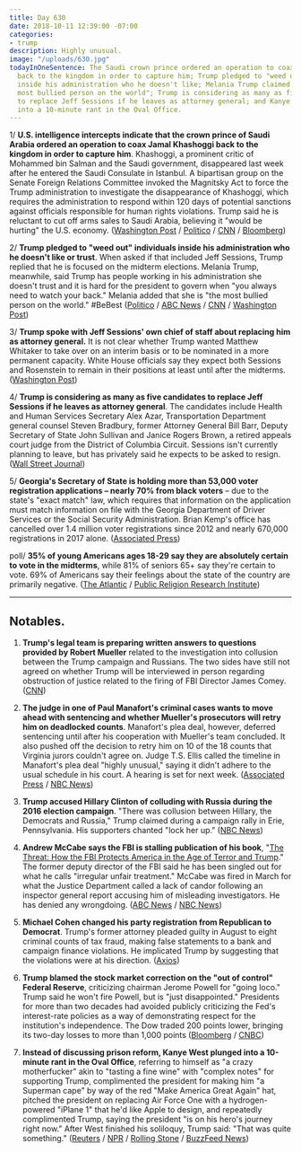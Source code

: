 ```yaml
---
title: Day 630
date: 2018-10-11 12:39:00 -07:00
categories:
- trump
description: Highly unusual.
image: "/uploads/630.jpg"
todayInOneSentence: The Saudi crown prince ordered an operation to coax Jamal Khashoggi
  back to the kingdom in order to capture him; Trump pledged to "weed out" individuals
  inside his administration who he doesn't like; Melania Trump claimed she is "the
  most bullied person on the world"; Trump is considering as many as five candidates
  to replace Jeff Sessions if he leaves as attorney general; and Kanye West plunged
  into a 10-minute rant in the Oval Office.
---
```


1/ **U.S. intelligence intercepts indicate that the crown prince of Saudi Arabia ordered an operation to coax Jamal Khashoggi back to the kingdom in order to capture him**. Khashoggi, a prominent critic of Mohammed bin Salman and the Saudi government, disappeared last week after he entered the Saudi Consulate in Istanbul. A bipartisan group on the Senate Foreign Relations Committee invoked the Magnitsky Act to force the Trump administration to investigate the disappearance of Khashoggi, which requires the administration to respond within 120 days of potential sanctions against officials responsible for human rights violations. Trump said he is reluctant to cut off arms sales to Saudi Arabia, believing it "would be hurting" the U.S. economy. ([Washington Post](https://www.washingtonpost.com/world/national-security/crown-prince-sought-to-lure-khashoggi-back-to-saudi-arabia-and-detain-him-us-intercepts-show/2018/10/10/57bd7948-cc9a-11e8-920f-dd52e1ae4570_story.html) / [Politico](https://www.politico.com/story/2018/10/11/trump-saudi-arabia-arms-sales-khashoggi-disappearance-892060) / [CNN](https://www.cnn.com/2018/10/10/politics/corker-menendez-letter-trump-saudi-sanctions-jamal-khashoggi/index.html) / [Bloomberg](https://www.bloomberg.com/news/articles/2018-10-10/u-s-probe-of-saudi-arabia-in-khashoggi-case-forced-by-senators))

2/ **Trump pledged to "weed out" individuals inside his administration who he doesn't like or trust**. When asked if that included Jeff Sessions, Trump replied that he is focused on the midterm elections. Melania Trump, meanwhile, said Trump has people working in his administration she doesn't trust and it is hard for the president to govern when "you always need to watch your back." Melania added that she is "the most bullied person on the world." #BeBest ([Politico](https://www.politico.com/story/2018/10/11/trump-weed-out-administration-893190) / [ABC News](https://abcnews.go.com/Politics/melania-trump-bullied-people-world-distrusts-west-wing/story?id=58419018) / [CNN](https://www.cnn.com/2018/10/11/politics/melania-trump-be-best-initiative-bullying/index.html) / [Washington Post](https://www.washingtonpost.com/politics/melania-trump-says-there-are-people-in-the-white-house-she-doesnt-trust/2018/10/11/85a0deb8-cd3f-11e8-a360-85875bac0b1f_story.html?utm_term=.d75bc7de2856))

3/ **Trump spoke with Jeff Sessions' own chief of staff about replacing him as attorney general.** It is not clear whether Trump wanted Matthew Whitaker to take over on an interim basis or to be nominated in a more permanent capacity. White House officials say they expect both Sessions and Rosenstein to remain in their positions at least until after the midterms. ([Washington Post](https://www.washingtonpost.com/world/national-security/trump-talked-with-jeff-sessionss-own-chief-of-staff-about-replacing-him-as-attorney-general/2018/10/10/e010211c-ccc5-11e8-a3e6-44daa3d35ede_story.html?utm_term=.3191dc0a0175))

4/ **Trump is considering as many as five candidates to replace Jeff Sessions if he leaves as attorney general**. The candidates include Health and Human Services Secretary Alex Azar, Transportation Department general counsel Steven Bradbury, former Attorney General Bill Barr, Deputy Secretary of State John Sullivan and Janice Rogers Brown, a retired appeals court judge from the District of Columbia Circuit. Sessions isn't currently planning to leave, but has privately said he expects to be asked to resign. ([Wall Street Journal](https://www.wsj.com/articles/trump-is-mulling-candidates-who-could-replace-jeff-sessions-1539290740))

5/ **Georgia's Secretary of State is holding more than 53,000 voter registration applications – nearly 70% from black voters** – due to the state's "exact match" law, which requires that information on the application must match information on file with the Georgia Department of Driver Services or the Social Security Administration. Brian Kemp's office has cancelled over 1.4 million voter registrations since 2012 and nearly 670,000 registrations in 2017 alone. ([Associated Press](https://apnews.com/fb011f39af3b40518b572c8cce6e906c))

poll/ **35% of young Americans ages 18-29 say they are absolutely certain to vote in the midterms**, while 81% of seniors 65\+ say they're certain to vote. 69% of Americans say their feelings about the state of the country are primarily negative. ([The Atlantic](https://www.theatlantic.com/politics/archive/2018/10/poll-shows-activism-highest-among-non-religious-democrats/572674/) / [Public Religion Research Institute](https://www.prri.org/research/american-democracy-in-crisis-civic-engagement-young-adult-activism-and-the-2018-midterm-elections/))

---

## Notables.

1. **Trump's legal team is preparing written answers to questions provided by Robert Mueller** related to the investigation into collusion between the Trump campaign and Russians. The two sides have still not agreed on whether Trump will be interviewed in person regarding obstruction of justice related to the firing of FBI Director James Comey. ([CNN](https://www.cnn.com/2018/10/11/politics/trump-lawyers-preparing-answers-mueller-questions/index.html))

2. **The judge in one of Paul Manafort's criminal cases wants to move ahead with sentencing and whether Mueller's prosecutors will retry him on deadlocked counts**. Manafort's plea deal, however, deferred sentencing until after his cooperation with Mueller's team concluded. It also pushed off the decision to retry him on 10 of the 18 counts that Virginia jurors couldn't agree on. Judge T.S. Ellis called the timeline in Manafort's plea deal "highly unusual," saying it didn't adhere to the usual schedule in his court. A hearing is set for next week. ([Associated Press](https://apnews.com/90fa9f48e4964be3b9b5862de2c4eef1) / [NBC News](https://www.nbcnews.com/politics/politics-news/mueller-can-t-hold-threat-re-trial-over-manafort-s-n918991))

3. **Trump accused Hillary Clinton of colluding with Russia during the 2016 election campaign**. "There was collusion between Hillary, the Democrats and Russia," Trump claimed during a campaign rally in Erie, Pennsylvania. His supporters chanted "lock her up." ([NBC News](https://www.nbcnews.com/politics/politics-news/trump-accuses-hillary-clinton-colluding-russia-crowd-chants-lock-her-n918836))

4. **Andrew McCabe says the FBI is stalling publication of his book**, "[The Threat: How the FBI Protects America in the Age of Terror and Trump](https://amzn.to/2IQO27Z)." The former deputy director of the FBI said he has been singled out for what he calls "irregular unfair treatment." McCabe was fired in March for what the Justice Department called a lack of candor following an inspector general report accusing him of misleading investigators. He has denied any wrongdoing. ([ABC News](https://abcnews.go.com/Politics/fired-official-andrew-mccabe-accuses-fbi-stalling-upcoming/story?id=58420204) / [NBC News](https://www.nbcnews.com/news/us-news/andrew-mccabe-says-his-book-has-been-delayed-fbi-review-n919066))

5. **Michael Cohen changed his party registration from Republican to Democrat**. Trump's former attorney pleaded guilty in August to eight criminal counts of tax fraud, making false statements to a bank and campaign finance violations. He implicated Trump by suggesting that the violations were at his direction. ([Axios](https://www.axios.com/michael-cohen-becomes-democrat-a73c59a5-2000-4f8f-b4d5-29d66deda15c.html))

6. **Trump blamed the stock market correction on the "out of control" Federal Reserve**, criticizing chairman Jerome Powell for "going loco." Trump said he won't fire Powell, but is "just disappointed." Presidents for more than two decades had avoided publicly criticizing the Fed's interest-rate policies as a way of demonstrating respect for the institution's independence. The Dow traded 200 points lower, bringing its two-day losses to more than 1,000 points ([Bloomberg](https://www.bloomberg.com/news/articles/2018-10-11/trump-escalates-fed-assault-laments-high-rate-he-s-paying) / [CNBC](https://www.cnbc.com/2018/10/11/trump-says-the-stock-market-correction-caused-by-the-federal-reserve.html))

7. **Instead of discussing prison reform, Kanye West plunged into a 10-minute rant in the Oval Office**, referring to himself as "a crazy motherfucker" akin to "tasting a fine wine" with "complex notes" for supporting Trump, complimented the president for making him "a Superman cape" by way of the red "Make America Great Again" hat, pitched the president on replacing Air Force One with a hydrogen-powered "iPlane 1" that he'd like Apple to design, and repeatedly complimented Trump, saying the president "is on his hero's journey right now." After West finished his soliloquy, Trump said: "That was quite something." ([Reuters](https://www.reuters.com/article/us-usa-trump-kanye/kanye-west-defends-support-for-trump-in-front-of-trump-idUSKCN1ML26N) / [NPR](https://www.npr.org/2018/10/11/656561471/quite-something-kanye-west-makes-a-statement-in-the-oval-office) / [Rolling Stone](https://www.rollingstone.com/politics/politics-news/kanye-west-trump-oval-office-white-house-meeting-736405/) / [BuzzFeed News](https://www.buzzfeednews.com/article/tanyachen/kanye-west-donald-trump-white-house))